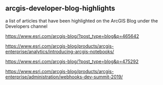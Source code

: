 ## arcgis-developer-blog-highlights
a list of articles that have been highlighted on the ArcGIS Blog under the Developers channel

https://www.esri.com/arcgis-blog/?post_type=blog&p=465642

https://www.esri.com/arcgis-blog/products/arcgis-enterprise/analytics/introducing-arcgis-notebooks/

https://www.esri.com/arcgis-blog/?post_type=blog&p=475292

https://www.esri.com/arcgis-blog/products/arcgis-enterprise/administration/webhooks-dev-summit-2019/


